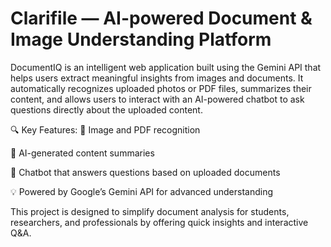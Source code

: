 # Clarifile — AI-powered Document & Image Understanding Platform
DocumentIQ is an intelligent web application built using the Gemini API that helps users extract meaningful insights from images and documents.
It automatically recognizes uploaded photos or PDF files, summarizes their content, and allows users to interact with an AI-powered chatbot to ask questions directly about the uploaded content.

🔍 Key Features:
📸 Image and PDF recognition

📝 AI-generated content summaries

🤖 Chatbot that answers questions based on uploaded documents

💡 Powered by Google’s Gemini API for advanced understanding

This project is designed to simplify document analysis for students, researchers, and professionals by offering quick insights and interactive Q&A.
